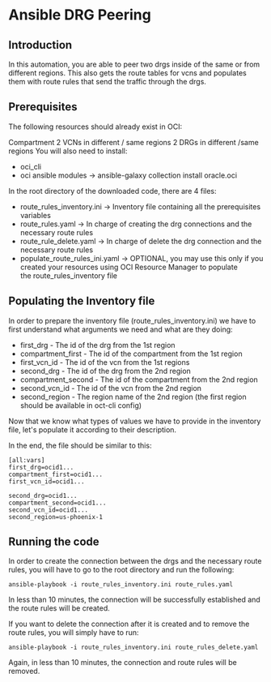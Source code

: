 # Ansible DRG Peering

## Introduction
In this automation, you are able to peer two drgs inside of the same or from different regions. 
This also gets the route tables for vcns and populates them with route rules that send the traffic through the drgs.

## Prerequisites
The following resources should already exist in OCI:

Compartment
2 VCNs in different / same regions
2 DRGs in different /same regions
You will also need to install:

- oci_cli
- oci ansible modules -> ansible-galaxy collection install oracle.oci

In the root directory of the downloaded code, there are 4 files:

- route_rules_inventory.ini -> Inventory file containing all the prerequisites variables
- route_rules.yaml -> In charge of creating the drg connections and the necessary route rules
- route_rule_delete.yaml -> In charge of delete the drg connection and the necessary route rules
- populate_route_rules_ini.yaml -> OPTIONAL, you may use this only if you created your resources using OCI Resource Manager to populate the route_rules_inventory file

## Populating the Inventory file

In order to prepare the inventory file (route_rules_inventory.ini) we have to first understand what arguments we need and what are they doing:

- first_drg - The id of the drg from the 1st region
- compartment_first - The id of the compartment from the 1st region
- first_vcn_id - The id of the vcn from the 1st regions
- second_drg - The id of the drg from the 2nd region
- compartment_second - The id of the compartment from the 2nd region
- second_vcn_id - The id of the vcn from the 2nd region
- second_region - The region name of the 2nd region (the first region should be available in oct-cli config)

Now that we know what types of values we have to provide in the inventory file, let's populate it according to their description.

In the end, the file should be similar to this:
```
[all:vars]
first_drg=ocid1...
compartment_first=ocid1...
first_vcn_id=ocid1...

second_drg=ocid1...
compartment_second=ocid1...
second_vcn_id=ocid1...
second_region=us-phoenix-1
```

## Running the code

In order to create the connection between the drgs and the necessary route rules, you will have to go to the root directory and run the following:

`ansible-playbook -i route_rules_inventory.ini route_rules.yaml`

In less than 10 minutes, the connection will be successfully established and the route rules will be created.

If you want to delete the connection after it is created and to remove the route rules, you will simply have to run:

`ansible-playbook -i route_rules_inventory.ini route_rules_delete.yaml`

Again, in less than 10 minutes, the connection and route rules will be removed.